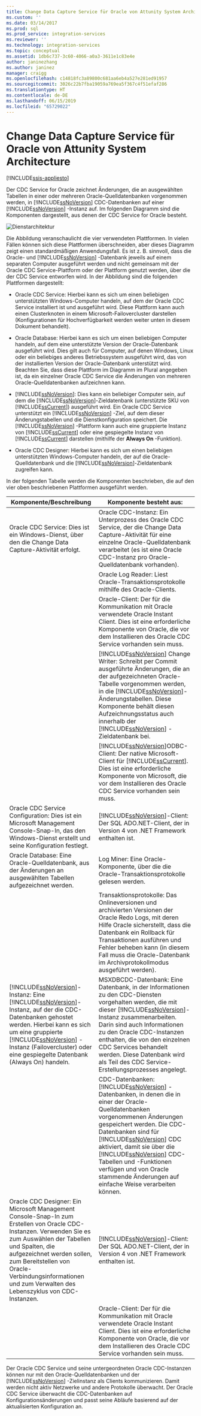 ```yaml
---
title: Change Data Capture Service für Oracle von Attunity System Architecture | Microsoft-Dokumentation
ms.custom: ''
ms.date: 03/14/2017
ms.prod: sql
ms.prod_service: integration-services
ms.reviewer: ''
ms.technology: integration-services
ms.topic: conceptual
ms.assetid: 1db6c737-3c60-4066-a0a3-3611e1c83e4e
author: janinezhang
ms.author: janinez
manager: craigg
ms.openlocfilehash: c14818fc3a89800c681aa6eb4a527e281ed91957
ms.sourcegitcommit: 3026c22b7fba19059a769ea5f367c4f51efaf286
ms.translationtype: HT
ms.contentlocale: de-DE
ms.lasthandoff: 06/15/2019
ms.locfileid: "65729022"
---
```

# <a name="change-data-capture-service-for-oracle-by-attunity-system-architecture"></a>Change Data Capture Service für Oracle von Attunity System Architecture

[!INCLUDE[ssis-appliesto](../../includes/ssis-appliesto-ssvrpluslinux-asdb-asdw-xxx.md)]


  Der CDC Service for Oracle zeichnet Änderungen, die an ausgewählten Tabellen in einer oder mehreren Oracle-Quelldatenbanken vorgenommen werden, in [!INCLUDE[ssNoVersion](../../includes/ssnoversion-md.md)] CDC-Datenbanken auf einer [!INCLUDE[ssNoVersion](../../includes/ssnoversion-md.md)] -Instanz auf. Im folgenden Diagramm sind die Komponenten dargestellt, aus denen der CDC Service for Oracle besteht.  
  
 ![Dienstarchitektur](../../integration-services/change-data-capture/media/service-architecture.gif "Dienstarchitektur")  
  
 Die Abbildung veranschaulicht die vier verwendeten Plattformen. In vielen Fällen können sich diese Plattformen überschneiden, aber dieses Diagramm zeigt einen standardmäßigen Anwendungsfall. Es ist z. B. sinnvoll, dass die Oracle- und [!INCLUDE[ssNoVersion](../../includes/ssnoversion-md.md)] -Datenbank jeweils auf einem separaten Computer ausgeführt werden und nicht gemeinsam mit der Oracle CDC Service-Plattform oder der Plattform genutzt werden, über die der CDC Service entworfen wird. In der Abbildung sind die folgenden Plattformen dargestellt:  
  
-   Oracle CDC Service: Hierbei kann es sich um einen beliebigen unterstützten Windows-Computer handeln, auf dem der Oracle CDC Service installiert ist und ausgeführt wird. Diese Plattform kann auch einen Clusterknoten in einem Microsoft-Failovercluster darstellen (Konfigurationen für Hochverfügbarkeit werden weiter unten in diesem Dokument behandelt).  
  
-   Oracle Database: Hierbei kann es sich um einen beliebigen Computer handeln, auf dem eine unterstützte Version der Oracle-Datenbank ausgeführt wird. Dies gilt auch für Computer, auf denen Windows, Linux oder ein beliebiges anderes Betriebssystem ausgeführt wird, das von der installierten Version der Oracle-Datenbank unterstützt wird. Beachten Sie, dass diese Plattform im Diagramm im Plural angegeben ist, da ein einzelner Oracle CDC Service die Änderungen von mehreren Oracle-Quelldatenbanken aufzeichnen kann.  
  
-   [!INCLUDE[ssNoVersion](../../includes/ssnoversion-md.md)]: Dies kann ein beliebiger Computer sein, auf dem die [!INCLUDE[ssNoVersion](../../includes/ssnoversion-md.md)]-Zieldatenbank (unterstützte SKU von [!INCLUDE[ssCurrent](../../includes/sscurrent-md.md)]) ausgeführt wird. Ein Oracle CDC Service unterstützt ein [!INCLUDE[ssNoVersion](../../includes/ssnoversion-md.md)] -Ziel, auf dem dieser Änderungstabellen und die Dienstkonfiguration speichert. Die [!INCLUDE[ssNoVersion](../../includes/ssnoversion-md.md)] -Plattform kann auch eine gruppierte Instanz von [!INCLUDE[ssCurrent](../../includes/sscurrent-md.md)] oder eine gespiegelte Instanz von [!INCLUDE[ssCurrent](../../includes/sscurrent-md.md)] darstellen (mithilfe der **Always On** -Funktion).  
  
-   Oracle CDC Designer: Hierbei kann es sich um einen beliebigen unterstützten Windows-Computer handeln, der auf die Oracle-Quelldatenbank und die [!INCLUDE[ssNoVersion](../../includes/ssnoversion-md.md)]-Zieldatenbank zugreifen kann.  
  
 In der folgenden Tabelle werden die Komponenten beschrieben, die auf den vier oben beschriebenen Plattformen ausgeführt werden.  
  
|Komponente/Beschreibung|Komponente besteht aus:|  
|----------------------------|----------------------------|  
|Oracle CDC Service: Dies ist ein Windows-Dienst, über den die Change Data Capture-Aktivität erfolgt.|Oracle CDC-Instanz: Ein Unterprozess des Oracle CDC Service, der die Change Data Capture-Aktivität für eine einzelne Oracle-Quelldatenbank verarbeitet (es ist eine Oracle CDC-Instanz pro Oracle-Quelldatenbank vorhanden).|  
||Oracle Log Reader: Liest Oracle-Transaktionsprotokolle mithilfe des Oracle-Clients.|  
||Oracle-Client: Der für die Kommunikation mit Oracle verwendete Oracle Instant Client. Dies ist eine erforderliche Komponente von Oracle, die vor dem Installieren des Oracle CDC Service vorhanden sein muss.|  
||[!INCLUDE[ssNoVersion](../../includes/ssnoversion-md.md)] Change Writer: Schreibt per Commit ausgeführte Änderungen, die an der aufgezeichneten Oracle-Tabelle vorgenommen werden, in die [!INCLUDE[ssNoVersion](../../includes/ssnoversion-md.md)]-Änderungstabellen. Diese Komponente behält diesen Aufzeichnungsstatus auch innerhalb der [!INCLUDE[ssNoVersion](../../includes/ssnoversion-md.md)] -Zieldatenbank bei.|  
||[!INCLUDE[ssNoVersion](../../includes/ssnoversion-md.md)]ODBC-Client: Der native Microsoft-Client für [!INCLUDE[ssCurrent](../../includes/sscurrent-md.md)]. Dies ist eine erforderliche Komponente von Microsoft, die vor dem Installieren des Oracle CDC Service vorhanden sein muss.|  
|Oracle CDC Service Configuration: Dies ist ein Microsoft Management Console-Snap-In, das den Windows-Dienst erstellt und seine Konfiguration festlegt.|[!INCLUDE[ssNoVersion](../../includes/ssnoversion-md.md)]-Client: Der SQL ADO.NET-Client, der in Version 4 von .NET Framework enthalten ist.|  
|Oracle Database: Eine Oracle-Quelldatenbank, aus der Änderungen an ausgewählten Tabellen aufgezeichnet werden.|Log Miner: Eine Oracle-Komponente, über die die Oracle-Transaktionsprotokolle gelesen werden.|  
||Transaktionsprotokolle: Das Onlineversionen und archivierten Versionen der Oracle Redo Logs, mit deren Hilfe Oracle sicherstellt, dass die Datenbank ein Rollback für Transaktionen ausführen und Fehler beheben kann (in diesem Fall muss die Oracle-Datenbank im Archivprotokollmodus ausgeführt werden).|  
|[!INCLUDE[ssNoVersion](../../includes/ssnoversion-md.md)]-Instanz: Eine [!INCLUDE[ssNoVersion](../../includes/ssnoversion-md.md)]-Instanz, auf der die CDC-Datenbanken gehostet werden. Hierbei kann es sich um eine gruppierte [!INCLUDE[ssNoVersion](../../includes/ssnoversion-md.md)] -Instanz (Failovercluster) oder eine gespiegelte Datenbank (Always On) handeln.|MSXDBCDC-Datenbank: Eine Datenbank, in der Informationen zu den CDC-Diensten vorgehalten werden, die mit dieser [!INCLUDE[ssNoVersion](../../includes/ssnoversion-md.md)]-Instanz zusammenarbeiten. Darin sind auch Informationen zu den Oracle CDC-Instanzen enthalten, die von den einzelnen CDC Services behandelt werden. Diese Datenbank wird als Teil des CDC Service-Erstellungsprozesses angelegt.|  
||CDC-Datenbanken: [!INCLUDE[ssNoVersion](../../includes/ssnoversion-md.md)] -Datenbanken, in denen die in einer der Oracle-Quelldatenbanken vorgenommenen Änderungen gespeichert werden. Die CDC-Datenbanken sind für [!INCLUDE[ssNoVersion](../../includes/ssnoversion-md.md)] CDC aktiviert, damit sie über die [!INCLUDE[ssNoVersion](../../includes/ssnoversion-md.md)] CDC-Tabellen und -Funktionen verfügen und von Oracle stammende Änderungen auf einfache Weise verarbeiten können.|  
|Oracle CDC Designer: Ein Microsoft Management Console-Snap-In zum Erstellen von Oracle CDC-Instanzen. Verwenden Sie es zum Auswählen der Tabellen und Spalten, die aufgezeichnet werden sollen, zum Bereitstellen von Oracle-Verbindungsinformationen und zum Verwalten des Lebenszyklus von CDC-Instanzen.|[!INCLUDE[ssNoVersion](../../includes/ssnoversion-md.md)]-Client: Der SQL ADO.NET-Client, der in Version 4 von .NET Framework enthalten ist.|  
||Oracle-Client: Der für die Kommunikation mit Oracle verwendete Oracle Instant Client. Dies ist eine erforderliche Komponente von Oracle, die vor dem Installieren des Oracle CDC Service vorhanden sein muss.|  
  
 Der Oracle CDC Service und seine untergeordneten Oracle CDC-Instanzen können nur mit den Oracle-Quelldatenbanken und der [!INCLUDE[ssNoVersion](../../includes/ssnoversion-md.md)] -Zielinstanz als Clients kommunizieren. Damit werden nicht aktiv Netzwerke und andere Protokolle überwacht. Der Oracle CDC Service überwacht die CDC-Datenbanken auf Konfigurationsänderungen und passt seine Abläufe basierend auf der aktualisierten Konfiguration an.  
  
  
